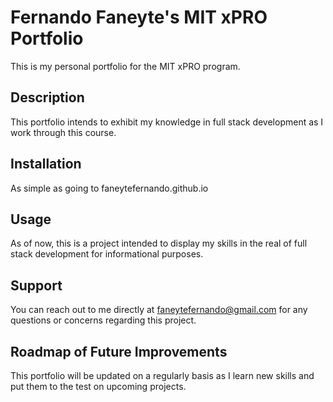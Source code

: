 # Fernando Faneyte's MIT xPRO Portfolio

This is my personal portfolio	for the MIT xPRO program.

## Description

This portfolio intends to exhibit my knowledge in full stack development as I work through this course.

## Installation

As simple as going to faneytefernando.github.io

## Usage

As of now, this is a project intended to display my skills in the real of full stack development for informational purposes.

## Support

You can reach out to me directly at faneytefernando@gmail.com for any questions or concerns regarding this project.

## Roadmap of Future Improvements

This portfolio will be updated on a regularly basis as I learn new skills and put them to the test on upcoming projects.

